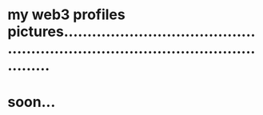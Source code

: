 # my web3 profiles pictures.......................................................................................................
# soon...
